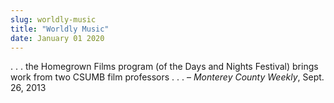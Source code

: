 ```yaml
---
slug: worldly-music
title: "Worldly Music"
date: January 01 2020
---
```


<p>. . . the Homegrown Films program (of the Days and Nights Festival) brings work from two CSUMB film professors . . .  – <em>Monterey County Weekly</em>, Sept. 26, 2013
</p>
